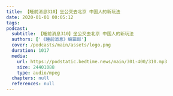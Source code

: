 ```yaml
---
title: 【睡前消息310】坐公交去北京 中国人的新玩法
date: 2020-01-01 00:05:12
tags:
podcast:
  subtitle: 【睡前消息310】坐公交去北京 中国人的新玩法
  authors: ['《睡前消息》编辑部']
  cover: /podcasts/main/assets/logo.png
  duration: 1017
  media:
    url: https://podstatic.bedtime.news/main/301-400/310.mp3
    size: 24401088
    type: audio/mpeg
  chapters: null
  references: null
---
```

